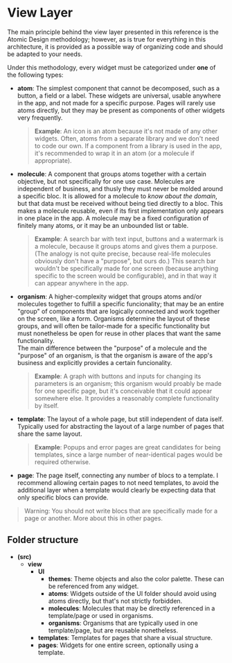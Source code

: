 # View Layer

The main principle behind the view layer presented in this reference is the Atomic Design methodology; however, as is true for everything in this architecture, it is provided as a possible way of organizing code and should be adapted to your needs.

Under this methodology, every widget must be categorized under **one** of the following types:

- **atom**: The simplest component that cannot be decomposed, such as a button, a field or a label. These widgets are universal, usable anywhere in the app, and not made for a specific purpose. Pages will rarely use atoms directly, but they may be present as components of other widgets very frequently.

  > **Example**: An icon is an atom because it's not made of any other widgets. Often, atoms from a separate library and we don't need to code our own. If a component from a library is used in the app, it's recommended to wrap it in an atom (or a molecule if appropriate).

- **molecule**: A component that groups atoms together with a certain objective, but not specifically for one use case. Molecules are independent of business, and thusly they must never be molded around a specific bloc. It is allowed for a molecule to _know about the domain_, but that data must be received without being tied directly to a bloc. This makes a molecule reusable, even if its first implementation only appears in one place in the app. A molecule may be a fixed configuration of finitely many atoms, or it may be an unbounded list or table.

  > **Example**: A search bar with text input, buttons and a watermark is a molecule, because it groups atoms and gives them a purpose. (The analogy is not quite precise, because real-life molecules obviously don't have a "purpose", but ours do.) This search bar wouldn't be specifically made for one screen (because anything specific to the screen would be configurable), and in that way it can appear anywhere in the app.

- **organism**: A higher-complexity widget that groups atoms and/or molecules together to fulfill a specific funcionality; that may be an entire "group" of components that are logically connected and work together on the screen, like a form. Organisms determine the layout of these groups, and will often be tailor-made for a specific functionality but must nonetheless be open for reuse in other places that want the same functionality.  
  The main difference between the "purpose" of a molecule and the "purpose" of an organism, is that the organism is aware of the app's business and explicitly provides a certain funcionality.

  > **Example**: A graph with buttons and inputs for changing its parameters is an organism; this organism would proably be made for one specific page, but it's conceivable that it could appear somewhere else. It provides a reasonably complete functionality by itself.

- **template**: The layout of a whole page, but still independent of data iself. Typically used for abstracting the layout of a large number of pages that share the same layout.

  > **Example**: Popups and error pages are great candidates for being templates, since a large number of near-identical pages would be required otherwise.

- **page**: The page itself, connecting any number of blocs to a template. I recommend allowing certain pages to not need templates, to avoid the additional layer when a template would clearly be expecting data that only specific blocs can provide.

> Warning: You should not write blocs that are specifically made for a page or another. More about this in other pages.

## Folder structure

- **(src)**
  - **view**
    - **UI**
      - **themes**: Theme objects and also the color palette. These can be referenced from any widget.
      - **atoms**: Widgets outside of the UI folder should avoid using atoms directly, but that's not strictly forbidden.
      - **molecules**: Molecules that may be directly referenced in a template/page or used in organisms.
      - **organisms**: Organisms that are typically used in one template/page, but are reusable nonetheless.
    - **templates**: Templates for pages that share a visual structure.
    - **pages**: Widgets for one entire screen, optionally using a template.
